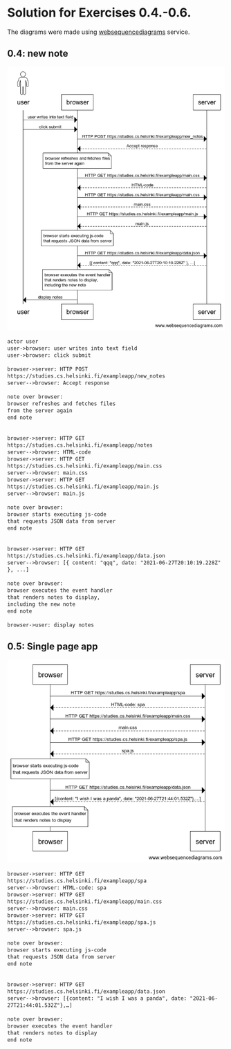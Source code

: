 # Solution for Exercises 0.4.-0.6.

The diagrams were made using [websequencediagrams](https://www.websequencediagrams.com/) service.

## 0.4: new note

![sequence diagram for new note](./sequence_diagram-new_note.png)

```
actor user
user->browser: user writes into text field
user->browser: click submit

browser->server: HTTP POST https://studies.cs.helsinki.fi/exampleapp/new_notes
server-->browser: Accept response

note over browser:
browser refreshes and fetches files
from the server again
end note


browser->server: HTTP GET https://studies.cs.helsinki.fi/exampleapp/notes
server-->browser: HTML-code
browser->server: HTTP GET https://studies.cs.helsinki.fi/exampleapp/main.css
server-->browser: main.css
browser->server: HTTP GET https://studies.cs.helsinki.fi/exampleapp/main.js
server-->browser: main.js

note over browser:
browser starts executing js-code
that requests JSON data from server 
end note


browser->server: HTTP GET https://studies.cs.helsinki.fi/exampleapp/data.json
server-->browser: [{ content: "qqq", date: "2021-06-27T20:10:19.228Z" }, ...]

note over browser:
browser executes the event handler
that renders notes to display,
including the new note
end note

browser->user: display notes
```

## 0.5: Single page app

![sequence diagram for single page app](./sequence_diagram-spa.png)

```
browser->server: HTTP GET https://studies.cs.helsinki.fi/exampleapp/spa
server-->browser: HTML-code: spa
browser->server: HTTP GET https://studies.cs.helsinki.fi/exampleapp/main.css
server-->browser: main.css
browser->server: HTTP GET https://studies.cs.helsinki.fi/exampleapp/spa.js
server-->browser: spa.js

note over browser:
browser starts executing js-code
that requests JSON data from server 
end note


browser->server: HTTP GET https://studies.cs.helsinki.fi/exampleapp/data.json
server-->browser: [{content: "I wish I was a panda", date: "2021-06-27T21:44:01.532Z"},…]

note over browser:
browser executes the event handler
that renders notes to display
end note
```